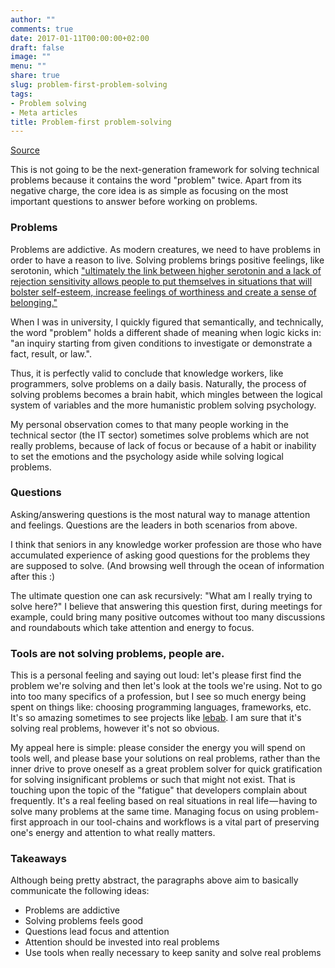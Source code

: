 ```yaml
---
author: ""
comments: true
date: 2017-01-11T00:00:00+02:00
draft: false
image: ""
menu: ""
share: true
slug: problem-first-problem-solving
tags:
- Problem solving
- Meta articles
title: Problem-first problem-solving
---
```


[Source](https://medium.com/digital-beer/problem-first-problem-solving-87369b84551f?source=user_profile---------13----------- "Permalink to Problem-first problem-solving – Digital Beer – Medium")

This is not going to be the next-generation framework for solving technical problems because it contains the word "problem" twice. Apart from its negative charge, the core idea is as simple as focusing on the most important questions to answer before working on problems.

### Problems

Problems are addictive. As modern creatures, we need to have problems in order to have a reason to live. Solving problems brings positive feelings, like serotonin, which ["ultimately the link between higher serotonin and a lack of rejection sensitivity allows people to put themselves in situations that will bolster self-esteem, increase feelings of worthiness and create a sense of belonging."][1]

When I was in university, I quickly figured that semantically, and technically, the word "problem" holds a different shade of meaning when logic kicks in: "an inquiry starting from given conditions to investigate or demonstrate a fact, result, or law.".

Thus, it is perfectly valid to conclude that knowledge workers, like programmers, solve problems on a daily basis. Naturally, the process of solving problems becomes a brain habit, which mingles between the logical system of variables and the more humanistic problem solving psychology.

My personal observation comes to that many people working in the technical sector (the IT sector) sometimes solve problems which are not really problems, because of lack of focus or because of a habit or inability to set the emotions and the psychology aside while solving logical problems.

### Questions

Asking/answering questions is the most natural way to manage attention and feelings. Questions are the leaders in both scenarios from above.

I think that seniors in any knowledge worker profession are those who have accumulated experience of asking good questions for the problems they are supposed to solve. (And browsing well through the ocean of information after this&nbsp;:)

The ultimate question one can ask recursively: "What am I really trying to solve here?" I believe that answering this question first, during meetings for example, could bring many positive outcomes without too many discussions and roundabouts which take attention and energy to focus.

### Tools are not solving problems, people&nbsp;are.

This is a personal feeling and saying out loud: let's please first find the problem we're solving and then let's look at the tools we're using. Not to go into too many specifics of a profession, but I see so much energy being spent on things like: choosing programming languages, frameworks, etc. It's so amazing sometimes to see projects like [lebab][2]. I am sure that it's solving real problems, however it's not so obvious.

My appeal here is simple: please consider the energy you will spend on tools well, and please base your solutions on real problems, rather than the inner drive to prove oneself as a great problem solver for quick gratification for solving insignificant problems or such that might not exist. That is touching upon the topic of the "fatigue" that developers complain about frequently. It's a real feeling based on real situations in real life — having to solve many problems at the same time. Managing focus on using problem-first approach in our tool-chains and workflows is a vital part of preserving one's energy and attention to what really matters.

### Takeaways

Although being pretty abstract, the paragraphs above aim to basically communicate the following ideas:

* Problems are addictive
* Solving problems feels good
* Questions lead focus and attention
* Attention should be invested into real problems
* Use tools when really necessary to keep sanity and solve real problems

[1]: https://www.psychologytoday.com/blog/the-athletes-way/201211/the-neurochemicals-happiness
[2]: https://lebab.io/
